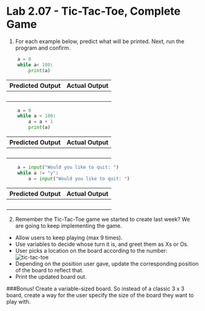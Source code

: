 # Lab 2.07 - Tic-Tac-Toe, Complete Game

1) For each example below, predict what will be printed. Next, run the program and confirm.

```python
    a = 0
    while a< 100: 
        print(a)
```
| **Predicted Output** | **Actual Output** |
| --- | --- |
|<br> |<br> | 

```python
    a = 0
    while a < 100: 
        a = a + 1
        print(a)
```
| **Predicted Output** | **Actual Output** |
| --- | --- |
|<br> |<br> | 
    
```python
    a = input("Would you like to quit: ")
    while a != "y": 
        a = input("Would you like to quit: ")
```
| **Predicted Output** | **Actual Output** |
| --- | --- |
|<br> |<br> | 

2) Remember the Tic-Tac-Toe game we started to create last week? We are going to keep implementing the game.

* Allow users to keep playing (max 9 times).
* Use variables to decide whose turn it is, and greet them as Xs or Os.
* User picks a location on the board according to the number: 
![tic-tac-toe](https://encrypted-tbn3.gstatic.com/images?q=tbn:ANd9GcRrA_MowUM-KZXl1CpkrQhi8W505dM3cxZG1787i9qFz8KefqFkIQ)
* Depending on the position user gave, update the corresponding position of the board to reflect that.
* Print the updated board out.

###Bonus! 
Create a variable-sized board. So instead of a classic 3 x 3 board, create a way for the user specify the size of the board they want to play with. 